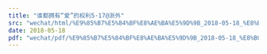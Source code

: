 ```yaml
---
title: "谁都拥有“爱”的权利5·17@浙外"
src: "wechat/html/%E9%85%B7%E5%84%BF%E8%AE%BA%E5%9D%9B_2018-05-18_%E8%B0%81%E9%83%BD%E6%8B%A5%E6%9C%89%E2%80%9C%E7%88%B1%E2%80%9D%E7%9A%84%E6%9D%83%E5%88%A95%C2%B717%40%E6%B5%99%E5%A4%96.html"
date: 2018-05-18
pdf: "wechat/pdf/%E9%85%B7%E5%84%BF%E8%AE%BA%E5%9D%9B_2018-05-18_%E8%B0%81%E9%83%BD%E6%8B%A5%E6%9C%89%E2%80%9C%E7%88%B1%E2%80%9D%E7%9A%84%E6%9D%83%E5%88%A95%C2%B717%40%E6%B5%99%E5%A4%96.pdf"
---
```


